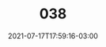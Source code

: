 ---
title: "038"
date: 2021-07-17T17:59:16-03:00
draft: false
autorias: ["Mateus Berruezo"]
plataformas: ["Processing"]
descricao: "1 a 100 agentes transitam sobre um campo vetorial ruidoso."
autorias_url: ["https://codigotranscendente.github.io/livro/"]
url: "/formas/038"
---